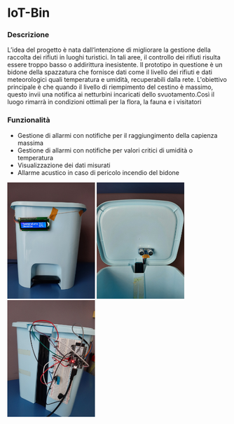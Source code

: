 # IoT-Bin
### Descrizione
L’idea del progetto è nata dall‘intenzione di migliorare la gestione della 
raccolta dei rifiuti in luoghi turistici. In tali aree, il controllo dei rifiuti risulta essere troppo basso o 
addirittura inesistente.  Il prototipo in questione è un bidone della spazzatura che fornisce dati 
come il livello dei rifiuti e dati meteorologici quali temperatura e 
umidità, recuperabili dalla rete. L'obiettivo principale è che quando il livello di riempimento del cestino 
è massimo, questo invii una notifica ai netturbini incaricati dello 
svuotamento.Così il luogo rimarrà in condizioni ottimali per la flora, la 
fauna e i visitatori
### Funzionalità
- Gestione di allarmi con notifiche per il raggiungimento della capienza 
massima 
- Gestione di allarmi con notifiche per valori critici di umidità o 
temperatura
 - Visualizzazione dei dati misurati
 - Allarme acustico in caso di pericolo incendio del bidone

<img src="images/20220514_101858.jpg" alt="image1" width="200"/>
<img src="images/20220514_101915.jpg" alt="image1" width="200"/>
<img src="images/20220514_101927.jpg" alt="image1" width="200"/>
